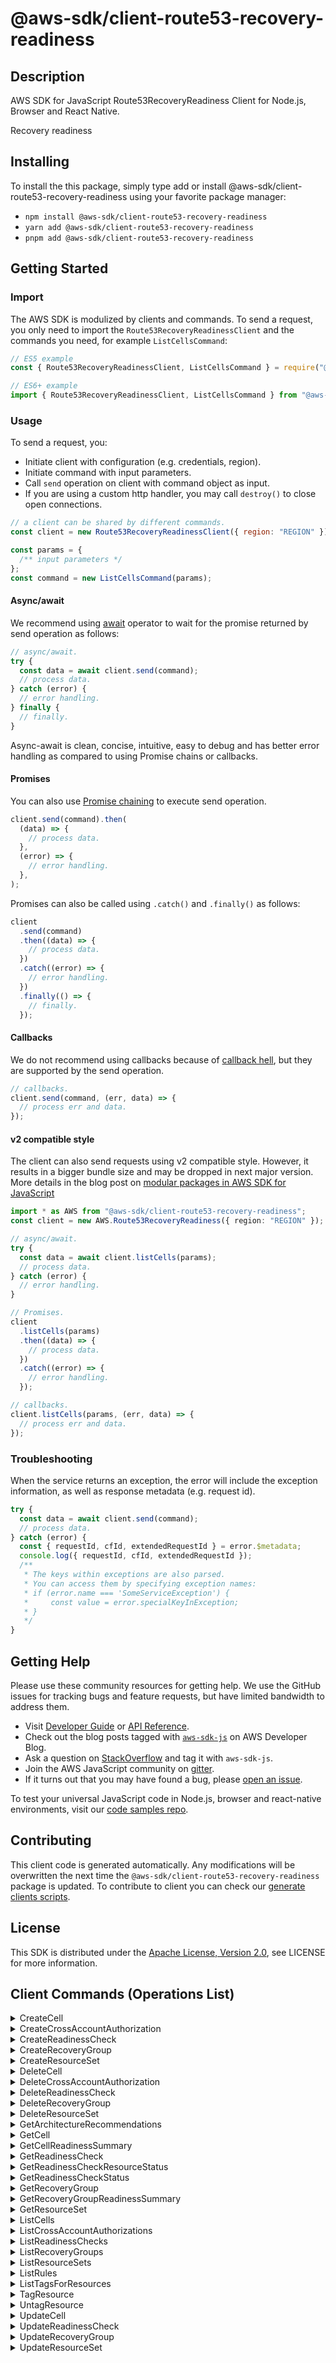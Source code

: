 <!-- generated file, do not edit directly -->

# @aws-sdk/client-route53-recovery-readiness

## Description

AWS SDK for JavaScript Route53RecoveryReadiness Client for Node.js, Browser and React Native.

<p>Recovery readiness</p>

## Installing

To install the this package, simply type add or install @aws-sdk/client-route53-recovery-readiness
using your favorite package manager:

- `npm install @aws-sdk/client-route53-recovery-readiness`
- `yarn add @aws-sdk/client-route53-recovery-readiness`
- `pnpm add @aws-sdk/client-route53-recovery-readiness`

## Getting Started

### Import

The AWS SDK is modulized by clients and commands.
To send a request, you only need to import the `Route53RecoveryReadinessClient` and
the commands you need, for example `ListCellsCommand`:

```js
// ES5 example
const { Route53RecoveryReadinessClient, ListCellsCommand } = require("@aws-sdk/client-route53-recovery-readiness");
```

```ts
// ES6+ example
import { Route53RecoveryReadinessClient, ListCellsCommand } from "@aws-sdk/client-route53-recovery-readiness";
```

### Usage

To send a request, you:

- Initiate client with configuration (e.g. credentials, region).
- Initiate command with input parameters.
- Call `send` operation on client with command object as input.
- If you are using a custom http handler, you may call `destroy()` to close open connections.

```js
// a client can be shared by different commands.
const client = new Route53RecoveryReadinessClient({ region: "REGION" });

const params = {
  /** input parameters */
};
const command = new ListCellsCommand(params);
```

#### Async/await

We recommend using [await](https://developer.mozilla.org/en-US/docs/Web/JavaScript/Reference/Operators/await)
operator to wait for the promise returned by send operation as follows:

```js
// async/await.
try {
  const data = await client.send(command);
  // process data.
} catch (error) {
  // error handling.
} finally {
  // finally.
}
```

Async-await is clean, concise, intuitive, easy to debug and has better error handling
as compared to using Promise chains or callbacks.

#### Promises

You can also use [Promise chaining](https://developer.mozilla.org/en-US/docs/Web/JavaScript/Guide/Using_promises#chaining)
to execute send operation.

```js
client.send(command).then(
  (data) => {
    // process data.
  },
  (error) => {
    // error handling.
  },
);
```

Promises can also be called using `.catch()` and `.finally()` as follows:

```js
client
  .send(command)
  .then((data) => {
    // process data.
  })
  .catch((error) => {
    // error handling.
  })
  .finally(() => {
    // finally.
  });
```

#### Callbacks

We do not recommend using callbacks because of [callback hell](http://callbackhell.com/),
but they are supported by the send operation.

```js
// callbacks.
client.send(command, (err, data) => {
  // process err and data.
});
```

#### v2 compatible style

The client can also send requests using v2 compatible style.
However, it results in a bigger bundle size and may be dropped in next major version. More details in the blog post
on [modular packages in AWS SDK for JavaScript](https://aws.amazon.com/blogs/developer/modular-packages-in-aws-sdk-for-javascript/)

```ts
import * as AWS from "@aws-sdk/client-route53-recovery-readiness";
const client = new AWS.Route53RecoveryReadiness({ region: "REGION" });

// async/await.
try {
  const data = await client.listCells(params);
  // process data.
} catch (error) {
  // error handling.
}

// Promises.
client
  .listCells(params)
  .then((data) => {
    // process data.
  })
  .catch((error) => {
    // error handling.
  });

// callbacks.
client.listCells(params, (err, data) => {
  // process err and data.
});
```

### Troubleshooting

When the service returns an exception, the error will include the exception information,
as well as response metadata (e.g. request id).

```js
try {
  const data = await client.send(command);
  // process data.
} catch (error) {
  const { requestId, cfId, extendedRequestId } = error.$metadata;
  console.log({ requestId, cfId, extendedRequestId });
  /**
   * The keys within exceptions are also parsed.
   * You can access them by specifying exception names:
   * if (error.name === 'SomeServiceException') {
   *     const value = error.specialKeyInException;
   * }
   */
}
```

## Getting Help

Please use these community resources for getting help.
We use the GitHub issues for tracking bugs and feature requests, but have limited bandwidth to address them.

- Visit [Developer Guide](https://docs.aws.amazon.com/sdk-for-javascript/v3/developer-guide/welcome.html)
  or [API Reference](https://docs.aws.amazon.com/AWSJavaScriptSDK/v3/latest/index.html).
- Check out the blog posts tagged with [`aws-sdk-js`](https://aws.amazon.com/blogs/developer/tag/aws-sdk-js/)
  on AWS Developer Blog.
- Ask a question on [StackOverflow](https://stackoverflow.com/questions/tagged/aws-sdk-js) and tag it with `aws-sdk-js`.
- Join the AWS JavaScript community on [gitter](https://gitter.im/aws/aws-sdk-js-v3).
- If it turns out that you may have found a bug, please [open an issue](https://github.com/aws/aws-sdk-js-v3/issues/new/choose).

To test your universal JavaScript code in Node.js, browser and react-native environments,
visit our [code samples repo](https://github.com/aws-samples/aws-sdk-js-tests).

## Contributing

This client code is generated automatically. Any modifications will be overwritten the next time the `@aws-sdk/client-route53-recovery-readiness` package is updated.
To contribute to client you can check our [generate clients scripts](https://github.com/aws/aws-sdk-js-v3/tree/main/scripts/generate-clients).

## License

This SDK is distributed under the
[Apache License, Version 2.0](http://www.apache.org/licenses/LICENSE-2.0),
see LICENSE for more information.

## Client Commands (Operations List)

<details>
<summary>
CreateCell
</summary>

[Command API Reference](https://docs.aws.amazon.com/AWSJavaScriptSDK/v3/latest/client/route53-recovery-readiness/command/CreateCellCommand/) / [Input](https://docs.aws.amazon.com/AWSJavaScriptSDK/v3/latest/Package/-aws-sdk-client-route53-recovery-readiness/Interface/CreateCellCommandInput/) / [Output](https://docs.aws.amazon.com/AWSJavaScriptSDK/v3/latest/Package/-aws-sdk-client-route53-recovery-readiness/Interface/CreateCellCommandOutput/)

</details>
<details>
<summary>
CreateCrossAccountAuthorization
</summary>

[Command API Reference](https://docs.aws.amazon.com/AWSJavaScriptSDK/v3/latest/client/route53-recovery-readiness/command/CreateCrossAccountAuthorizationCommand/) / [Input](https://docs.aws.amazon.com/AWSJavaScriptSDK/v3/latest/Package/-aws-sdk-client-route53-recovery-readiness/Interface/CreateCrossAccountAuthorizationCommandInput/) / [Output](https://docs.aws.amazon.com/AWSJavaScriptSDK/v3/latest/Package/-aws-sdk-client-route53-recovery-readiness/Interface/CreateCrossAccountAuthorizationCommandOutput/)

</details>
<details>
<summary>
CreateReadinessCheck
</summary>

[Command API Reference](https://docs.aws.amazon.com/AWSJavaScriptSDK/v3/latest/client/route53-recovery-readiness/command/CreateReadinessCheckCommand/) / [Input](https://docs.aws.amazon.com/AWSJavaScriptSDK/v3/latest/Package/-aws-sdk-client-route53-recovery-readiness/Interface/CreateReadinessCheckCommandInput/) / [Output](https://docs.aws.amazon.com/AWSJavaScriptSDK/v3/latest/Package/-aws-sdk-client-route53-recovery-readiness/Interface/CreateReadinessCheckCommandOutput/)

</details>
<details>
<summary>
CreateRecoveryGroup
</summary>

[Command API Reference](https://docs.aws.amazon.com/AWSJavaScriptSDK/v3/latest/client/route53-recovery-readiness/command/CreateRecoveryGroupCommand/) / [Input](https://docs.aws.amazon.com/AWSJavaScriptSDK/v3/latest/Package/-aws-sdk-client-route53-recovery-readiness/Interface/CreateRecoveryGroupCommandInput/) / [Output](https://docs.aws.amazon.com/AWSJavaScriptSDK/v3/latest/Package/-aws-sdk-client-route53-recovery-readiness/Interface/CreateRecoveryGroupCommandOutput/)

</details>
<details>
<summary>
CreateResourceSet
</summary>

[Command API Reference](https://docs.aws.amazon.com/AWSJavaScriptSDK/v3/latest/client/route53-recovery-readiness/command/CreateResourceSetCommand/) / [Input](https://docs.aws.amazon.com/AWSJavaScriptSDK/v3/latest/Package/-aws-sdk-client-route53-recovery-readiness/Interface/CreateResourceSetCommandInput/) / [Output](https://docs.aws.amazon.com/AWSJavaScriptSDK/v3/latest/Package/-aws-sdk-client-route53-recovery-readiness/Interface/CreateResourceSetCommandOutput/)

</details>
<details>
<summary>
DeleteCell
</summary>

[Command API Reference](https://docs.aws.amazon.com/AWSJavaScriptSDK/v3/latest/client/route53-recovery-readiness/command/DeleteCellCommand/) / [Input](https://docs.aws.amazon.com/AWSJavaScriptSDK/v3/latest/Package/-aws-sdk-client-route53-recovery-readiness/Interface/DeleteCellCommandInput/) / [Output](https://docs.aws.amazon.com/AWSJavaScriptSDK/v3/latest/Package/-aws-sdk-client-route53-recovery-readiness/Interface/DeleteCellCommandOutput/)

</details>
<details>
<summary>
DeleteCrossAccountAuthorization
</summary>

[Command API Reference](https://docs.aws.amazon.com/AWSJavaScriptSDK/v3/latest/client/route53-recovery-readiness/command/DeleteCrossAccountAuthorizationCommand/) / [Input](https://docs.aws.amazon.com/AWSJavaScriptSDK/v3/latest/Package/-aws-sdk-client-route53-recovery-readiness/Interface/DeleteCrossAccountAuthorizationCommandInput/) / [Output](https://docs.aws.amazon.com/AWSJavaScriptSDK/v3/latest/Package/-aws-sdk-client-route53-recovery-readiness/Interface/DeleteCrossAccountAuthorizationCommandOutput/)

</details>
<details>
<summary>
DeleteReadinessCheck
</summary>

[Command API Reference](https://docs.aws.amazon.com/AWSJavaScriptSDK/v3/latest/client/route53-recovery-readiness/command/DeleteReadinessCheckCommand/) / [Input](https://docs.aws.amazon.com/AWSJavaScriptSDK/v3/latest/Package/-aws-sdk-client-route53-recovery-readiness/Interface/DeleteReadinessCheckCommandInput/) / [Output](https://docs.aws.amazon.com/AWSJavaScriptSDK/v3/latest/Package/-aws-sdk-client-route53-recovery-readiness/Interface/DeleteReadinessCheckCommandOutput/)

</details>
<details>
<summary>
DeleteRecoveryGroup
</summary>

[Command API Reference](https://docs.aws.amazon.com/AWSJavaScriptSDK/v3/latest/client/route53-recovery-readiness/command/DeleteRecoveryGroupCommand/) / [Input](https://docs.aws.amazon.com/AWSJavaScriptSDK/v3/latest/Package/-aws-sdk-client-route53-recovery-readiness/Interface/DeleteRecoveryGroupCommandInput/) / [Output](https://docs.aws.amazon.com/AWSJavaScriptSDK/v3/latest/Package/-aws-sdk-client-route53-recovery-readiness/Interface/DeleteRecoveryGroupCommandOutput/)

</details>
<details>
<summary>
DeleteResourceSet
</summary>

[Command API Reference](https://docs.aws.amazon.com/AWSJavaScriptSDK/v3/latest/client/route53-recovery-readiness/command/DeleteResourceSetCommand/) / [Input](https://docs.aws.amazon.com/AWSJavaScriptSDK/v3/latest/Package/-aws-sdk-client-route53-recovery-readiness/Interface/DeleteResourceSetCommandInput/) / [Output](https://docs.aws.amazon.com/AWSJavaScriptSDK/v3/latest/Package/-aws-sdk-client-route53-recovery-readiness/Interface/DeleteResourceSetCommandOutput/)

</details>
<details>
<summary>
GetArchitectureRecommendations
</summary>

[Command API Reference](https://docs.aws.amazon.com/AWSJavaScriptSDK/v3/latest/client/route53-recovery-readiness/command/GetArchitectureRecommendationsCommand/) / [Input](https://docs.aws.amazon.com/AWSJavaScriptSDK/v3/latest/Package/-aws-sdk-client-route53-recovery-readiness/Interface/GetArchitectureRecommendationsCommandInput/) / [Output](https://docs.aws.amazon.com/AWSJavaScriptSDK/v3/latest/Package/-aws-sdk-client-route53-recovery-readiness/Interface/GetArchitectureRecommendationsCommandOutput/)

</details>
<details>
<summary>
GetCell
</summary>

[Command API Reference](https://docs.aws.amazon.com/AWSJavaScriptSDK/v3/latest/client/route53-recovery-readiness/command/GetCellCommand/) / [Input](https://docs.aws.amazon.com/AWSJavaScriptSDK/v3/latest/Package/-aws-sdk-client-route53-recovery-readiness/Interface/GetCellCommandInput/) / [Output](https://docs.aws.amazon.com/AWSJavaScriptSDK/v3/latest/Package/-aws-sdk-client-route53-recovery-readiness/Interface/GetCellCommandOutput/)

</details>
<details>
<summary>
GetCellReadinessSummary
</summary>

[Command API Reference](https://docs.aws.amazon.com/AWSJavaScriptSDK/v3/latest/client/route53-recovery-readiness/command/GetCellReadinessSummaryCommand/) / [Input](https://docs.aws.amazon.com/AWSJavaScriptSDK/v3/latest/Package/-aws-sdk-client-route53-recovery-readiness/Interface/GetCellReadinessSummaryCommandInput/) / [Output](https://docs.aws.amazon.com/AWSJavaScriptSDK/v3/latest/Package/-aws-sdk-client-route53-recovery-readiness/Interface/GetCellReadinessSummaryCommandOutput/)

</details>
<details>
<summary>
GetReadinessCheck
</summary>

[Command API Reference](https://docs.aws.amazon.com/AWSJavaScriptSDK/v3/latest/client/route53-recovery-readiness/command/GetReadinessCheckCommand/) / [Input](https://docs.aws.amazon.com/AWSJavaScriptSDK/v3/latest/Package/-aws-sdk-client-route53-recovery-readiness/Interface/GetReadinessCheckCommandInput/) / [Output](https://docs.aws.amazon.com/AWSJavaScriptSDK/v3/latest/Package/-aws-sdk-client-route53-recovery-readiness/Interface/GetReadinessCheckCommandOutput/)

</details>
<details>
<summary>
GetReadinessCheckResourceStatus
</summary>

[Command API Reference](https://docs.aws.amazon.com/AWSJavaScriptSDK/v3/latest/client/route53-recovery-readiness/command/GetReadinessCheckResourceStatusCommand/) / [Input](https://docs.aws.amazon.com/AWSJavaScriptSDK/v3/latest/Package/-aws-sdk-client-route53-recovery-readiness/Interface/GetReadinessCheckResourceStatusCommandInput/) / [Output](https://docs.aws.amazon.com/AWSJavaScriptSDK/v3/latest/Package/-aws-sdk-client-route53-recovery-readiness/Interface/GetReadinessCheckResourceStatusCommandOutput/)

</details>
<details>
<summary>
GetReadinessCheckStatus
</summary>

[Command API Reference](https://docs.aws.amazon.com/AWSJavaScriptSDK/v3/latest/client/route53-recovery-readiness/command/GetReadinessCheckStatusCommand/) / [Input](https://docs.aws.amazon.com/AWSJavaScriptSDK/v3/latest/Package/-aws-sdk-client-route53-recovery-readiness/Interface/GetReadinessCheckStatusCommandInput/) / [Output](https://docs.aws.amazon.com/AWSJavaScriptSDK/v3/latest/Package/-aws-sdk-client-route53-recovery-readiness/Interface/GetReadinessCheckStatusCommandOutput/)

</details>
<details>
<summary>
GetRecoveryGroup
</summary>

[Command API Reference](https://docs.aws.amazon.com/AWSJavaScriptSDK/v3/latest/client/route53-recovery-readiness/command/GetRecoveryGroupCommand/) / [Input](https://docs.aws.amazon.com/AWSJavaScriptSDK/v3/latest/Package/-aws-sdk-client-route53-recovery-readiness/Interface/GetRecoveryGroupCommandInput/) / [Output](https://docs.aws.amazon.com/AWSJavaScriptSDK/v3/latest/Package/-aws-sdk-client-route53-recovery-readiness/Interface/GetRecoveryGroupCommandOutput/)

</details>
<details>
<summary>
GetRecoveryGroupReadinessSummary
</summary>

[Command API Reference](https://docs.aws.amazon.com/AWSJavaScriptSDK/v3/latest/client/route53-recovery-readiness/command/GetRecoveryGroupReadinessSummaryCommand/) / [Input](https://docs.aws.amazon.com/AWSJavaScriptSDK/v3/latest/Package/-aws-sdk-client-route53-recovery-readiness/Interface/GetRecoveryGroupReadinessSummaryCommandInput/) / [Output](https://docs.aws.amazon.com/AWSJavaScriptSDK/v3/latest/Package/-aws-sdk-client-route53-recovery-readiness/Interface/GetRecoveryGroupReadinessSummaryCommandOutput/)

</details>
<details>
<summary>
GetResourceSet
</summary>

[Command API Reference](https://docs.aws.amazon.com/AWSJavaScriptSDK/v3/latest/client/route53-recovery-readiness/command/GetResourceSetCommand/) / [Input](https://docs.aws.amazon.com/AWSJavaScriptSDK/v3/latest/Package/-aws-sdk-client-route53-recovery-readiness/Interface/GetResourceSetCommandInput/) / [Output](https://docs.aws.amazon.com/AWSJavaScriptSDK/v3/latest/Package/-aws-sdk-client-route53-recovery-readiness/Interface/GetResourceSetCommandOutput/)

</details>
<details>
<summary>
ListCells
</summary>

[Command API Reference](https://docs.aws.amazon.com/AWSJavaScriptSDK/v3/latest/client/route53-recovery-readiness/command/ListCellsCommand/) / [Input](https://docs.aws.amazon.com/AWSJavaScriptSDK/v3/latest/Package/-aws-sdk-client-route53-recovery-readiness/Interface/ListCellsCommandInput/) / [Output](https://docs.aws.amazon.com/AWSJavaScriptSDK/v3/latest/Package/-aws-sdk-client-route53-recovery-readiness/Interface/ListCellsCommandOutput/)

</details>
<details>
<summary>
ListCrossAccountAuthorizations
</summary>

[Command API Reference](https://docs.aws.amazon.com/AWSJavaScriptSDK/v3/latest/client/route53-recovery-readiness/command/ListCrossAccountAuthorizationsCommand/) / [Input](https://docs.aws.amazon.com/AWSJavaScriptSDK/v3/latest/Package/-aws-sdk-client-route53-recovery-readiness/Interface/ListCrossAccountAuthorizationsCommandInput/) / [Output](https://docs.aws.amazon.com/AWSJavaScriptSDK/v3/latest/Package/-aws-sdk-client-route53-recovery-readiness/Interface/ListCrossAccountAuthorizationsCommandOutput/)

</details>
<details>
<summary>
ListReadinessChecks
</summary>

[Command API Reference](https://docs.aws.amazon.com/AWSJavaScriptSDK/v3/latest/client/route53-recovery-readiness/command/ListReadinessChecksCommand/) / [Input](https://docs.aws.amazon.com/AWSJavaScriptSDK/v3/latest/Package/-aws-sdk-client-route53-recovery-readiness/Interface/ListReadinessChecksCommandInput/) / [Output](https://docs.aws.amazon.com/AWSJavaScriptSDK/v3/latest/Package/-aws-sdk-client-route53-recovery-readiness/Interface/ListReadinessChecksCommandOutput/)

</details>
<details>
<summary>
ListRecoveryGroups
</summary>

[Command API Reference](https://docs.aws.amazon.com/AWSJavaScriptSDK/v3/latest/client/route53-recovery-readiness/command/ListRecoveryGroupsCommand/) / [Input](https://docs.aws.amazon.com/AWSJavaScriptSDK/v3/latest/Package/-aws-sdk-client-route53-recovery-readiness/Interface/ListRecoveryGroupsCommandInput/) / [Output](https://docs.aws.amazon.com/AWSJavaScriptSDK/v3/latest/Package/-aws-sdk-client-route53-recovery-readiness/Interface/ListRecoveryGroupsCommandOutput/)

</details>
<details>
<summary>
ListResourceSets
</summary>

[Command API Reference](https://docs.aws.amazon.com/AWSJavaScriptSDK/v3/latest/client/route53-recovery-readiness/command/ListResourceSetsCommand/) / [Input](https://docs.aws.amazon.com/AWSJavaScriptSDK/v3/latest/Package/-aws-sdk-client-route53-recovery-readiness/Interface/ListResourceSetsCommandInput/) / [Output](https://docs.aws.amazon.com/AWSJavaScriptSDK/v3/latest/Package/-aws-sdk-client-route53-recovery-readiness/Interface/ListResourceSetsCommandOutput/)

</details>
<details>
<summary>
ListRules
</summary>

[Command API Reference](https://docs.aws.amazon.com/AWSJavaScriptSDK/v3/latest/client/route53-recovery-readiness/command/ListRulesCommand/) / [Input](https://docs.aws.amazon.com/AWSJavaScriptSDK/v3/latest/Package/-aws-sdk-client-route53-recovery-readiness/Interface/ListRulesCommandInput/) / [Output](https://docs.aws.amazon.com/AWSJavaScriptSDK/v3/latest/Package/-aws-sdk-client-route53-recovery-readiness/Interface/ListRulesCommandOutput/)

</details>
<details>
<summary>
ListTagsForResources
</summary>

[Command API Reference](https://docs.aws.amazon.com/AWSJavaScriptSDK/v3/latest/client/route53-recovery-readiness/command/ListTagsForResourcesCommand/) / [Input](https://docs.aws.amazon.com/AWSJavaScriptSDK/v3/latest/Package/-aws-sdk-client-route53-recovery-readiness/Interface/ListTagsForResourcesCommandInput/) / [Output](https://docs.aws.amazon.com/AWSJavaScriptSDK/v3/latest/Package/-aws-sdk-client-route53-recovery-readiness/Interface/ListTagsForResourcesCommandOutput/)

</details>
<details>
<summary>
TagResource
</summary>

[Command API Reference](https://docs.aws.amazon.com/AWSJavaScriptSDK/v3/latest/client/route53-recovery-readiness/command/TagResourceCommand/) / [Input](https://docs.aws.amazon.com/AWSJavaScriptSDK/v3/latest/Package/-aws-sdk-client-route53-recovery-readiness/Interface/TagResourceCommandInput/) / [Output](https://docs.aws.amazon.com/AWSJavaScriptSDK/v3/latest/Package/-aws-sdk-client-route53-recovery-readiness/Interface/TagResourceCommandOutput/)

</details>
<details>
<summary>
UntagResource
</summary>

[Command API Reference](https://docs.aws.amazon.com/AWSJavaScriptSDK/v3/latest/client/route53-recovery-readiness/command/UntagResourceCommand/) / [Input](https://docs.aws.amazon.com/AWSJavaScriptSDK/v3/latest/Package/-aws-sdk-client-route53-recovery-readiness/Interface/UntagResourceCommandInput/) / [Output](https://docs.aws.amazon.com/AWSJavaScriptSDK/v3/latest/Package/-aws-sdk-client-route53-recovery-readiness/Interface/UntagResourceCommandOutput/)

</details>
<details>
<summary>
UpdateCell
</summary>

[Command API Reference](https://docs.aws.amazon.com/AWSJavaScriptSDK/v3/latest/client/route53-recovery-readiness/command/UpdateCellCommand/) / [Input](https://docs.aws.amazon.com/AWSJavaScriptSDK/v3/latest/Package/-aws-sdk-client-route53-recovery-readiness/Interface/UpdateCellCommandInput/) / [Output](https://docs.aws.amazon.com/AWSJavaScriptSDK/v3/latest/Package/-aws-sdk-client-route53-recovery-readiness/Interface/UpdateCellCommandOutput/)

</details>
<details>
<summary>
UpdateReadinessCheck
</summary>

[Command API Reference](https://docs.aws.amazon.com/AWSJavaScriptSDK/v3/latest/client/route53-recovery-readiness/command/UpdateReadinessCheckCommand/) / [Input](https://docs.aws.amazon.com/AWSJavaScriptSDK/v3/latest/Package/-aws-sdk-client-route53-recovery-readiness/Interface/UpdateReadinessCheckCommandInput/) / [Output](https://docs.aws.amazon.com/AWSJavaScriptSDK/v3/latest/Package/-aws-sdk-client-route53-recovery-readiness/Interface/UpdateReadinessCheckCommandOutput/)

</details>
<details>
<summary>
UpdateRecoveryGroup
</summary>

[Command API Reference](https://docs.aws.amazon.com/AWSJavaScriptSDK/v3/latest/client/route53-recovery-readiness/command/UpdateRecoveryGroupCommand/) / [Input](https://docs.aws.amazon.com/AWSJavaScriptSDK/v3/latest/Package/-aws-sdk-client-route53-recovery-readiness/Interface/UpdateRecoveryGroupCommandInput/) / [Output](https://docs.aws.amazon.com/AWSJavaScriptSDK/v3/latest/Package/-aws-sdk-client-route53-recovery-readiness/Interface/UpdateRecoveryGroupCommandOutput/)

</details>
<details>
<summary>
UpdateResourceSet
</summary>

[Command API Reference](https://docs.aws.amazon.com/AWSJavaScriptSDK/v3/latest/client/route53-recovery-readiness/command/UpdateResourceSetCommand/) / [Input](https://docs.aws.amazon.com/AWSJavaScriptSDK/v3/latest/Package/-aws-sdk-client-route53-recovery-readiness/Interface/UpdateResourceSetCommandInput/) / [Output](https://docs.aws.amazon.com/AWSJavaScriptSDK/v3/latest/Package/-aws-sdk-client-route53-recovery-readiness/Interface/UpdateResourceSetCommandOutput/)

</details>
